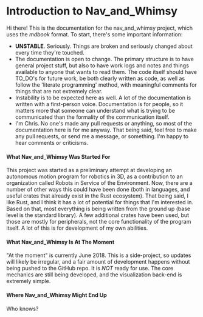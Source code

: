 # Introduction to Nav_and_Whimsy

Hi there! This is the documentation for the nav_and_whimsy project, which uses
the *mdbook* format. To start, there's some important information:
- __UNSTABLE__. Seriously. Things are broken and seriously changed about
  every time they're touched.
- The documentation is open to change. The primary structure is to have
  general project stuff, but also to have work logs and notes and things
  available to anyone that wants to read them. The code itself should have
  TO_DO's for future work, be both clearly written as code, as well as
  follow the 'literate programming' method, with meaningful comments for
  things that are not extremely clear.
- Instability is to be expected here as well. A lot of the documentation
  is written with a first-person voice. Documentation is for people, so it
  matters more that someone can understand what is trying to be
  communicated than the formality of the communication itself.
- I'm Chris. No one's made any pull requests or anything, so most of the
  documentation here is for me anyway. That being said, feel free to make
  any pull requests, or send me a message, or something. I'm happy to hear
  comments or criticisms.

#### What Nav_and_Whimsy Was Started For
This project was started as a preliminary attempt at developing an autonomous
motion program for robotics in 3D, as a contribution to an organization called
Robots in Service of the Environment. Now, there are a number of other ways this
could have been done (both in languages, and useful crates that already exist
in the Rust ecosystem). That being said, I like Rust, and I think it has a lot
of potential for things that I'm interested in. Based on that, most everything
is being written from the ground up (base level is the standard library). A few
additional crates have been used, but those are mostly for peripherals, not the
core functionality of the program itself. A lot of this is for development of
my own abilities.

#### What Nav_and_Whimsy Is At The Moment
"At the moment" is currently June 2018. This is a side-project, so updates will
likely be irregular, and a fair amount of development happens without being
pushed to the GitHub repo. It is _NOT_ ready for use. The core mechanics are
still being developed, and the visualization back-end is extremely simple.

#### Where Nav_and_Whimsy Might End Up
Who knows?

